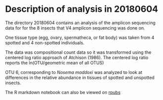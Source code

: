 
# Description of analysis in 20180604

The directory 20180604 contains an analysis of the amplicon sequencing data
for for the 8 insects that V4 amplicon sequencing was done on.

One tissue type (egg, ovary, spermatheca, or fat body) was taken from 4 spotted and 4 non-spotted individuals.

The data was compositional count data so it was transformed using the centered log ratio approach of Atchison (1986).  The centered log ratio reports the ln(OTU/geometric mean of all OTUS)  

OTU 6, corresponding to _Nosema maddoxi_ was analyzed to look at differences in
the relative abundance in tissues of spotted and unspotted insects.

The R markdown notebook can also be viewed on [rpubs](https://rpubs.com/arivers/N_viridula)
